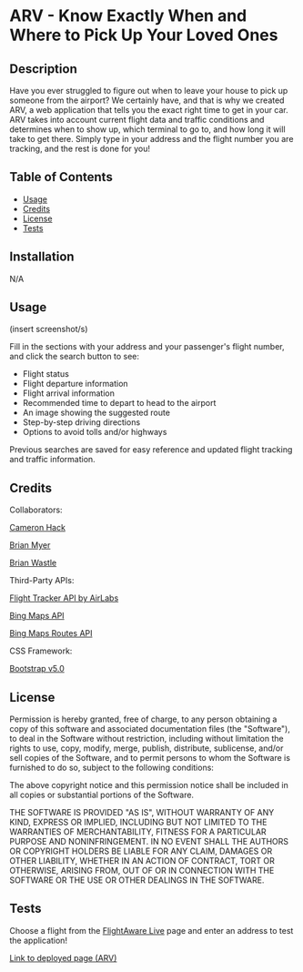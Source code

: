# ARV - Know Exactly When and Where to Pick Up Your Loved Ones

## Description

Have you ever struggled to figure out when to leave your house to pick up someone from the airport? We certainly have, and that is why we created ARV, a web application that tells you the exact right time to get in your car. ARV takes into account current flight data and traffic conditions and determines when to show up, which terminal to go to, and how long it will take to get there. Simply type in your address and the flight number you are tracking, and the rest is done for you!

## Table of Contents

- [Usage](#usage)
- [Credits](#credits)
- [License](#license)
- [Tests](#tests)

## Installation

N/A

## Usage

(insert screenshot/s)

Fill in the sections with your address and your passenger's flight number, and click the search button to see: 

- Flight status
- Flight departure information
- Flight arrival information
- Recommended time to depart to head to the airport
- An image showing the suggested route
- Step-by-step driving directions
- Options to avoid tolls and/or highways

Previous searches are saved for easy reference and updated flight tracking and traffic information.

## Credits

Collaborators:

[Cameron Hack](https://github.com/CameronHack)

[Brian Myer](https://github.com/brianmyer)

[Brian Wastle](https://github.com/brian-wastle)

Third-Party APIs:

[Flight Tracker API by AirLabs](https://airlabs.co/docs/flights)

[Bing Maps API](https://learn.microsoft.com/en-us/bingmaps/v8-web-control/?toc=https%3A%2F%2Flearn.microsoft.com%2Fen-us%2Fbingmaps%2Fv8-web-control%2Ftoc.json&bc=https%3A%2F%2Flearn.microsoft.com%2Fen-us%2FBingMaps%2Fbreadcrumb%2Ftoc.json)

[Bing Maps Routes API](https://learn.microsoft.com/en-us/bingmaps/rest-services/routes/)

CSS Framework:

[Bootstrap v5.0](https://getbootstrap.com/docs/5.0/getting-started/introduction/)


## License

Permission is hereby granted, free of charge, to any person obtaining a copy
of this software and associated documentation files (the "Software"), to deal
in the Software without restriction, including without limitation the rights
to use, copy, modify, merge, publish, distribute, sublicense, and/or sell
copies of the Software, and to permit persons to whom the Software is
furnished to do so, subject to the following conditions:

The above copyright notice and this permission notice shall be included in all
copies or substantial portions of the Software.

THE SOFTWARE IS PROVIDED "AS IS", WITHOUT WARRANTY OF ANY KIND, EXPRESS OR
IMPLIED, INCLUDING BUT NOT LIMITED TO THE WARRANTIES OF MERCHANTABILITY,
FITNESS FOR A PARTICULAR PURPOSE AND NONINFRINGEMENT. IN NO EVENT SHALL THE
AUTHORS OR COPYRIGHT HOLDERS BE LIABLE FOR ANY CLAIM, DAMAGES OR OTHER
LIABILITY, WHETHER IN AN ACTION OF CONTRACT, TORT OR OTHERWISE, ARISING FROM,
OUT OF OR IN CONNECTION WITH THE SOFTWARE OR THE USE OR OTHER DEALINGS IN THE
SOFTWARE.

## Tests

Choose a flight from the [FlightAware Live](https://flightaware.com/live/) page and enter an address to test the application!

[Link to deployed page (ARV)](https://cameronhack.github.io/ARV/)
